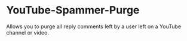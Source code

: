 # YouTube-Spammer-Purge
 Allows you to purge all reply comments left by a user left on a YouTube channel or video.
